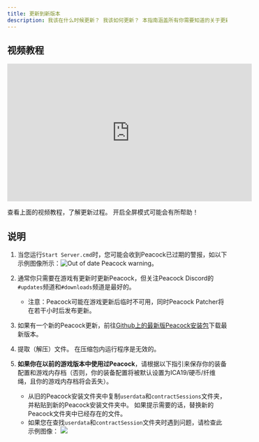 ```yaml
---
title: 更新到新版本
description: 我该在什么时候更新？ 我该如何更新？ 本指南涵盖所有你需要知道的关于更新的内容。
---
```


## 视频教程

<iframe width="560" height="315" src="https://www.youtube-nocookie.com/embed/nF5ngiuDe5M?start=484" title="YouTube视频播放器" frameborder="0" allow="autoplay; encrypted-media;picture-in-picture; web-share" referrerpolicy="strict-origin-when-cross-origin" allowfullscreen="true"></iframe>

查看上面的视频教程，了解更新过程。 开启全屏模式可能会有所帮助！

## 说明

1. 当您运行`Start Server.cmd`时，您可能会收到Peacock已过期的警报，如以下示例图像所示：![Out of date Peacock warning](/img/peacock_out_of_date.png)。
2. 通常你只需要在游戏有更新时更新Peacock，但关注Peacock Discord的`#updates`频道和`#downloads`频道是最好的。
    - 注意：Peacock可能在游戏更新后临时不可用，同时Peacock Patcher将在若干小时后发布更新。
3. 如果有一个新的Peacock更新，前往[Github上的最新版Peacock安装包](https://github.com/thepeacockproject/Peacock/releases/latest)下载最新版本。
4. 提取（解压）文件。 在压缩包内运行程序是无效的。
5. **如果你在以前的游戏版本中使用过Peacock**，请根据以下指引来保存你的装备配置和游戏内存档（否则，你的装备配置将被默认设置为ICA19/硬币/纤维绳，且你的游戏内存档将会丢失）。

    - 从旧的Peacock安装文件夹中复制`userdata`和`contractSessions`文件夹，并粘贴到新的Peacock安装文件夹中。 如果提示需要的话，替换新的Peacock文件夹中已经存在的文件。
    - 如果您在查找`userdata`和`contractSession`文件夹时遇到问题，请检查此示例图像： ![](/img/userdata_contractsessions.png)
